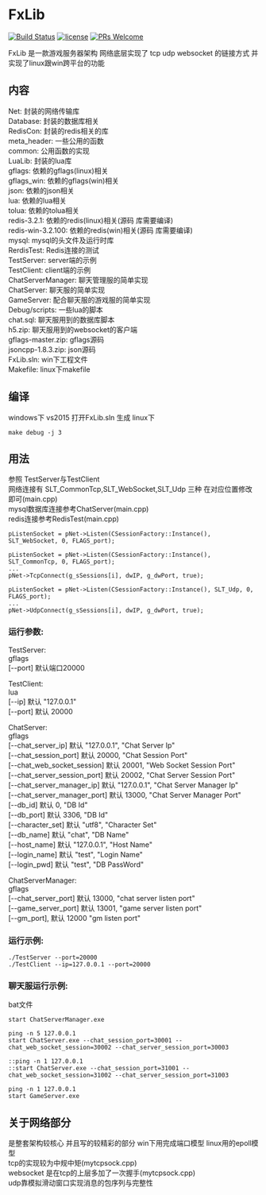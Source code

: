 FxLib
===

[![Build Status](https://www.travis-ci.org/724789975/FxLib.svg?branch=master)](https://www.travis-ci.org/724789975/FxLib/jobs/382006781)
[![license](http://img.shields.io/badge/license-MIT-blue.svg)](https://github.com/724789975/FxLib/blob/master/LICENSE)
[![PRs Welcome](https://img.shields.io/badge/PRs-welcome-blue.svg)](https://github.com/724789975/FxLib/pulls)

FxLib 是一款游戏服务器架构 网络底层实现了 tcp udp websocket 的链接方式 并实现了linux跟win跨平台的功能

内容
-------
Net:                封装的网络传输库  
Database:           封装的数据库相关  
RedisCon:           封装的redis相关的库  
meta_header:        一些公用的函数  
common:             公用函数的实现  
LuaLib:             封装的lua库  
gflags:             依赖的gflags(linux)相关  
gflags_win:         依赖的gflags(win)相关  
json:               依赖的json相关  
lua:                依赖的lua相关  
tolua:              依赖的tolua相关  
redis-3.2.1:        依赖的redis(linux)相关(源码 库需要编译)  
redis-win-3.2.100:  依赖的redis(win)相关(源码 库需要编译)  
mysql:              mysql的头文件及运行时库  
RerdisTest:         Redis连接的测试  
TestServer:         server端的示例  
TestClient:         client端的示例  
ChatServerManager:  聊天管理服的简单实现  
ChatServer:         聊天服的简单实现  
GameServer:         配合聊天服的游戏服的简单实现  
Debug/scripts:      一些lua的脚本  
chat.sql:           聊天服用到的数据库脚本  
h5.zip:             聊天服用到的websocket的客户端  
gflags-master.zip:  gflags源码  
jsoncpp-1.8.3.zip:  json源码  
FxLib.sln:          win下工程文件  
Makefile:           linux下makefile  

编译
-------
windows下 vs2015 打开FxLib.sln 生成
linux下
```
make debug -j 3
```

用法
------
参照 TestServer与TestClient  
网络连接有 SLT_CommonTcp,SLT_WebSocket,SLT_Udp 三种 在对应位置修改即可(main.cpp)  
mysql数据库连接参考ChatServer(main.cpp)  
redis连接参考RedisTest(main.cpp)  

```
pListenSocket = pNet->Listen(CSessionFactory::Instance(), SLT_WebSocket, 0, FLAGS_port);
```

```
pListenSocket = pNet->Listen(CSessionFactory::Instance(), SLT_CommonTcp, 0, FLAGS_port);
...
pNet->TcpConnect(g_sSessions[i], dwIP, g_dwPort, true);
```

```
pListenSocket = pNet->Listen(CSessionFactory::Instance(), SLT_Udp, 0, FLAGS_port);
...
pNet->UdpConnect(g_sSessions[i], dwIP, g_dwPort, true);
```
### 运行参数:
TestServer:  
gflags  
[--port] 默认端口20000

TestClient:  
lua  
[--ip] 默认 "127.0.0.1"  
[--port] 默认 20000

ChatServer:  
gflags  
[--chat_server_ip] 默认 "127.0.0.1", "Chat Server Ip"  
[--chat_session_port] 默认 20000, "Chat Session Port"  
[--chat_web_socket_session] 默认 20001, "Web Socket Session Port"  
[--chat_server_session_port] 默认 20002, "Chat Server Session Port"  
[--chat_server_manager_ip] 默认 "127.0.0.1", "Chat Server Manager Ip"  
[--chat_server_manager_port] 默认 13000, "Chat Server Manager Port"  
[--db_id] 默认 0, "DB Id"  
[--db_port] 默认 3306, "DB Id"  
[--character_set] 默认 "utf8", "Character Set"  
[--db_name] 默认 "chat", "DB Name"  
[--host_name] 默认 "127.0.0.1", "Host Name"  
[--login_name] 默认 "test", "Login Name"  
[--login_pwd] 默认 "test", "DB PassWord"

ChatServerManager:  
gflags  
[--chat_server_port] 默认 13000, "chat server listen port"  
[--game_server_port] 默认 13001, "game server listen port"  
[--gm_port], 默认 12000 "gm listen port"

### 运行示例:
    ./TestServer --port=20000
    ./TestClient --ip=127.0.0.1 --port=20000

### 聊天服运行示例:
bat文件
```
start ChatServerManager.exe

ping -n 5 127.0.0.1
start ChatServer.exe --chat_session_port=30001 --chat_web_socket_session=30002 --chat_server_session_port=30003

::ping -n 1 127.0.0.1
::start ChatServer.exe --chat_session_port=31001 --chat_web_socket_session=31002 --chat_server_session_port=31003

ping -n 1 127.0.0.1
start GameServer.exe
```

关于网络部分
----------
是整套架构较核心 并且写的较精彩的部分 win下用完成端口模型 linux用的epoll模型  
tcp的实现较为中规中矩(mytcpsock.cpp)  
websocket 是在tcp的上层多加了一次握手(mytcpsock.cpp)  
udp靠模拟滑动窗口实现消息的包序列与完整性

